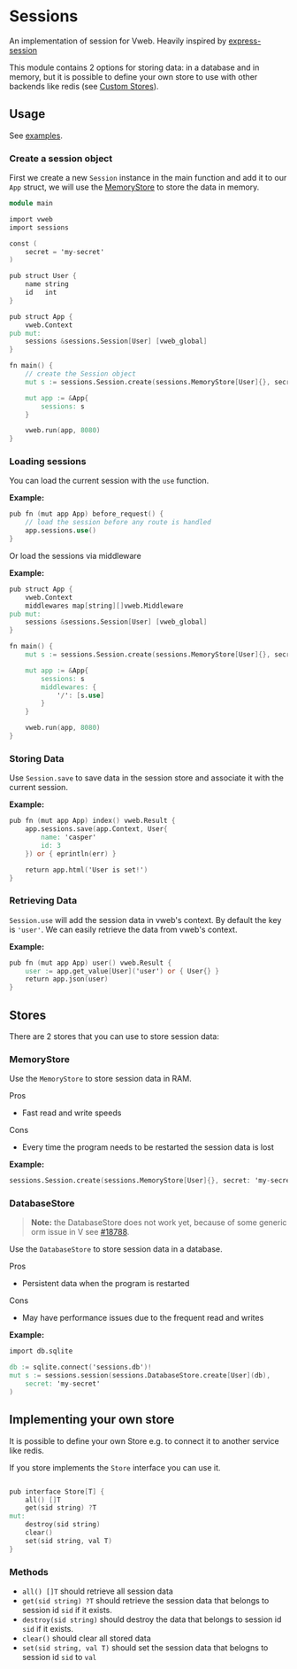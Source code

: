 # Sessions

An implementation of session for Vweb. Heavily inspired by [express-session](https://github.com/expressjs/session)

This module contains 2 options for storing data: in a database and in memory, but it
is possible to define your own store to use with other backends like redis
(see [Custom Stores](#implementing-your-own-store)).

## Usage

See [examples](examples/main.v).

### Create a session object

First we create a new `Session` instance in the main function and add it to our `App` struct, 
we will use the [MemoryStore](#memorystore) to store the data in memory.

```v
module main

import vweb
import sessions

const (
	secret = 'my-secret'
)

pub struct User {
	name string
	id   int
}

pub struct App {
	vweb.Context
pub mut:
	sessions &sessions.Session[User] [vweb_global]
}

fn main() {
    // create the Session object
	mut s := sessions.Session.create(sessions.MemoryStore[User]{}, secret: secret)

	mut app := &App{
		sessions: s
	}

	vweb.run(app, 8080)
}
```

### Loading sessions

You can load the current session with the `use` function.

**Example:**
```v ignore
pub fn (mut app App) before_request() {
    // load the session before any route is handled
    app.sessions.use()
}
```

Or load the sessions via middleware

**Example:**
```v ignore
pub struct App {
	vweb.Context
	middlewares map[string][]vweb.Middleware
pub mut:
	sessions &sessions.Session[User] [vweb_global]
}

fn main() {
	mut s := sessions.Session.create(sessions.MemoryStore[User]{}, secret: secret)

	mut app := &App{
		sessions: s
		middlewares: {
			'/': [s.use]
		}
	}

	vweb.run(app, 8080)
}
```

### Storing Data

Use `Session.save` to save data in the session store and associate it with the current session.

**Example:**
```v
pub fn (mut app App) index() vweb.Result {
	app.sessions.save(app.Context, User{
		name: 'casper'
		id: 3
	}) or { eprintln(err) }

	return app.html('User is set!')
}
```

### Retrieving Data

`Session.use` will add the session data in vweb's context. By default the key is `'user'`. 
We can easily retrieve the data from vweb's context.

**Example:**
```v
pub fn (mut app App) user() vweb.Result {
	user := app.get_value[User]('user') or { User{} }
	return app.json(user)
}
```

## Stores

There are 2 stores that you can use to store session data: 

### MemoryStore

Use the `MemoryStore` to store session data in RAM.

Pros
- Fast read and write speeds

Cons
- Every time the program needs to be restarted the session data is lost

**Example:**
```v ignore
sessions.Session.create(sessions.MemoryStore[User]{}, secret: 'my-secret')
```

### DatabaseStore

> **Note:** the DatabaseStore does not work yet, because of some generic orm issue in V see
> [#18788](https://github.com/vlang/v/issues/18788).

Use the `DatabaseStore` to store session data in a database.

Pros
- Persistent data when the program is restarted

Cons
- May have performance issues due to the frequent read and writes

**Example:**
```v ignore
import db.sqlite

db := sqlite.connect('sessions.db')!
mut s := sessions.session(sessions.DatabaseStore.create[User](db),
	secret: 'my-secret'
)
```

## Implementing your own store

It is possible to define your own Store e.g. to connect it to another service like redis.

If you store implements the `Store` interface you can use it.

```v ignore

pub interface Store[T] {
	all() []T
	get(sid string) ?T
mut:
	destroy(sid string)
	clear()
	set(sid string, val T)
}
```

### Methods

- `all() []T` should retrieve all session data
- `get(sid string) ?T` should retrieve the session data that belongs to session 
id `sid` if it exists.
- `destroy(sid string)` should destroy the data that belongs to session id `sid`
if it exists.
- `clear()` should clear all stored data
- `set(sid string, val T)` should set the session data that belogns to session id 
`sid` to `val`
